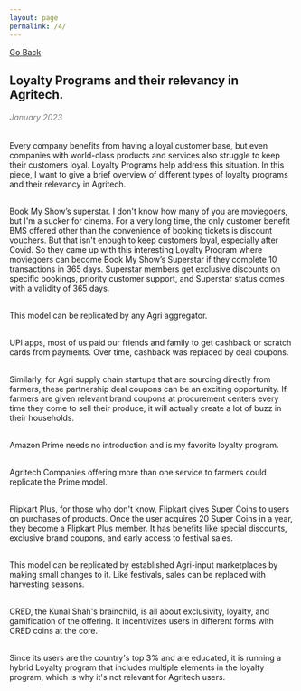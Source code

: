 ```yaml
---
layout: page
permalink: /4/
---
```

[Go Back](/blog/)
<h2>Loyalty Programs and their relevancy in Agritech.</h2><dr>
<h6 style="color: #7D7D7D;" >January 2023</h6><dr>
Every company benefits from having a loyal customer base, but even companies with world-class products and services also struggle to keep their customers loyal. Loyalty Programs help address this situation. In this piece, I want to give a brief overview of different types of loyalty programs and their relevancy in Agritech.<br><br>

Book My Show’s superstar. I don't know how many of you are moviegoers, but I'm a sucker for cinema. For a very long time, the only customer benefit BMS offered other than the convenience of booking tickets is discount vouchers. But that isn't enough to keep customers loyal, especially after Covid. So they came up with this interesting Loyalty Program where moviegoers can become Book My Show’s Superstar if they complete 10 transactions in 365 days. Superstar members get exclusive discounts on specific bookings, priority customer support, and Superstar status comes with a validity of 365 days.<br><br>

This model can be replicated by any Agri aggregator.<br><br>

UPI apps, most of us paid our friends and family to get cashback or scratch cards from payments. Over time, cashback was replaced by deal coupons.<br><br>

Similarly, for Agri supply chain startups that are sourcing directly from farmers, these partnership deal coupons can be an exciting opportunity. If farmers are given relevant brand coupons at procurement centers every time they come to sell their produce, it will actually create a lot of buzz in their households.<br><br>

Amazon Prime needs no introduction and is my favorite loyalty program.<br><br>

Agritech Companies offering more than one service to farmers could replicate the Prime model.<br><br>

Flipkart Plus, for those who don't know, Flipkart gives Super Coins to users on purchases of products. Once the user acquires 20 Super Coins in a year, they become a Flipkart Plus member. It has benefits like special discounts, exclusive brand coupons, and early access to festival sales.<br><br>

This model can be replicated by established Agri-input marketplaces by making small changes to it. Like festivals, sales can be replaced with harvesting seasons.<br><br>

CRED, the Kunal Shah's brainchild, is all about exclusivity, loyalty, and gamification of the offering. It incentivizes users in different forms with CRED coins at the core.<br><br>

Since its users are the country's top 3% and are educated, it is running a hybrid Loyalty program that includes multiple elements in the loyalty program, which is why it's not relevant for Agritech users.